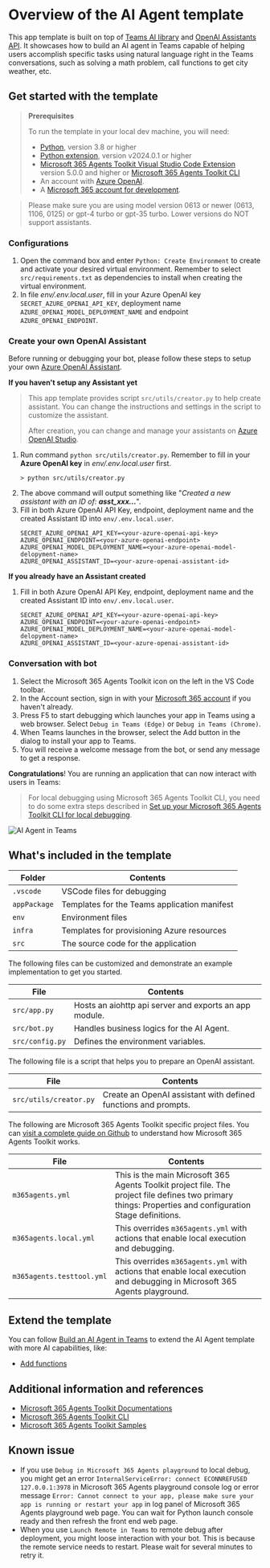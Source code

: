 # Overview of the AI Agent template

This app template is built on top of [Teams AI library](https://aka.ms/teams-ai-library) and [OpenAI Assistants API](https://platform.openai.com/docs/assistants/overview).
It showcases how to build an AI agent in Teams capable of helping users accomplish specific tasks using natural language right in the Teams conversations, such as solving a math problem, call functions to get city weather, etc.

## Get started with the template

> **Prerequisites**
>
> To run the template in your local dev machine, you will need:
>
> - [Python](https://www.python.org/), version 3.8 or higher
> - [Python extension](https://code.visualstudio.com/docs/languages/python), version v2024.0.1 or higher
> - [Microsoft 365 Agents Toolkit Visual Studio Code Extension](https://aka.ms/teams-toolkit) version 5.0.0 and higher or [Microsoft 365 Agents Toolkit CLI](https://aka.ms/teamsfx-toolkit-cli)
> - An account with [Azure OpenAI](https://aka.ms/oai/access).
> - A [Microsoft 365 account for development](https://docs.microsoft.com/microsoftteams/platform/toolkit/accounts).

> Please make sure you are using model version 0613 or newer (0613, 1106, 0125) or gpt-4 turbo or gpt-35 turbo. Lower versions do NOT support assistants.

### Configurations
1. Open the command box and enter `Python: Create Environment` to create and activate your desired virtual environment. Remember to select `src/requirements.txt` as dependencies to install when creating the virtual environment.
1. In file *env/.env.local.user*, fill in your Azure OpenAI key `SECRET_AZURE_OPENAI_API_KEY`, deployment name `AZURE_OPENAI_MODEL_DEPLOYMENT_NAME` and endpoint `AZURE_OPENAI_ENDPOINT`.

### Create your own OpenAI Assistant

Before running or debugging your bot, please follow these steps to setup your own [Azure OpenAI Assistant](https://learn.microsoft.com/en-us/azure/ai-services/openai/how-to/assistant).

**If you haven't setup any Assistant yet**

> This app template provides script `src/utils/creator.py` to help create assistant. You can change the instructions and settings in the script to customize the assistant.
> 
> After creation, you can change and manage your assistants on [Azure OpenAI Studio](https://oai.azure.com/).

1. Run command `python src/utils/creator.py`. Remember to fill in your **Azure OpenAI key** in *env/.env.local.user* first.
   ```
   > python src/utils/creator.py
   ```
1. The above command will output something like "*Created a new assistant with an ID of: **asst_xxx...***".
1. Fill in both Azure OpenAI API Key, endpoint, deployment name and the created Assistant ID into `env/.env.local.user`.
   ```
   SECRET_AZURE_OPENAI_API_KEY=<your-azure-openai-api-key>
   AZURE_OPENAI_ENDPOINT=<your-azure-openai-endpoint>
   AZURE_OPENAI_MODEL_DEPLOYMENT_NAME=<your-azure-openai-model-delopyment-name>
   AZURE_OPENAI_ASSISTANT_ID=<your-azure-openai-assistant-id>
   ```

**If you already have an Assistant created**

1. Fill in both Azure OpenAI API Key, endpoint, deployment name and the created Assistant ID into `env/.env.local.user`.
   ```
   SECRET_AZURE_OPENAI_API_KEY=<your-azure-openai-api-key>
   AZURE_OPENAI_ENDPOINT=<your-azure-openai-endpoint>
   AZURE_OPENAI_MODEL_DEPLOYMENT_NAME=<your-azure-openai-model-delopyment-name>
   AZURE_OPENAI_ASSISTANT_ID=<your-azure-openai-assistant-id>
   ```

### Conversation with bot
1. Select the Microsoft 365 Agents Toolkit icon on the left in the VS Code toolbar.
1. In the Account section, sign in with your [Microsoft 365 account](https://docs.microsoft.com/microsoftteams/platform/toolkit/accounts) if you haven't already.
1. Press F5 to start debugging which launches your app in Teams using a web browser. Select `Debug in Teams (Edge)` or `Debug in Teams (Chrome)`.
1. When Teams launches in the browser, select the Add button in the dialog to install your app to Teams.
1. You will receive a welcome message from the bot, or send any message to get a response.

**Congratulations**! You are running an application that can now interact with users in Teams:

> For local debugging using Microsoft 365 Agents Toolkit CLI, you need to do some extra steps described in [Set up your Microsoft 365 Agents Toolkit CLI for local debugging](https://aka.ms/teamsfx-cli-debugging).

![AI Agent in Teams](https://github.com/OfficeDev/TeamsFx/assets/37978464/fd1cf673-e7d8-4826-9cac-e9481a74ee1e)

## What's included in the template

| Folder       | Contents                                            |
| - | - |
| `.vscode`    | VSCode files for debugging                          |
| `appPackage` | Templates for the Teams application manifest        |
| `env`        | Environment files                                   |
| `infra`      | Templates for provisioning Azure resources          |
| `src`        | The source code for the application                 |

The following files can be customized and demonstrate an example implementation to get you started.

| File                                 | Contents                                           |
| - | - |
|`src/app.py`| Hosts an aiohttp api server and exports an app module.|
|`src/bot.py`| Handles business logics for the AI Agent.|
|`src/config.py`| Defines the environment variables.|

The following file is a script that helps you to prepare an OpenAI assistant.

| File                                 | Contents                                           |
| - | - |
|`src/utils/creator.py`| Create an OpenAI assistant with defined functions and prompts.|

The following are Microsoft 365 Agents Toolkit specific project files. You can [visit a complete guide on Github](https://github.com/OfficeDev/TeamsFx/wiki/Teams-Toolkit-Visual-Studio-Code-v5-Guide#overview) to understand how Microsoft 365 Agents Toolkit works.

| File                                 | Contents                                           |
| - | - |
|`m365agents.yml`|This is the main Microsoft 365 Agents Toolkit project file. The project file defines two primary things:  Properties and configuration Stage definitions. |
|`m365agents.local.yml`|This overrides `m365agents.yml` with actions that enable local execution and debugging.|
|`m365agents.testtool.yml`|This overrides `m365agents.yml` with actions that enable local execution and debugging in Microsoft 365 Agents playground.|

## Extend the template

You can follow [Build an AI Agent in Teams](https://aka.ms/teamsfx-ai-agent) to extend the AI Agent template with more AI capabilities, like:
- [Add functions](https://aka.ms/teamsfx-ai-agent#add-functions-build-new)

## Additional information and references

- [Microsoft 365 Agents Toolkit Documentations](https://docs.microsoft.com/microsoftteams/platform/toolkit/teams-toolkit-fundamentals)
- [Microsoft 365 Agents Toolkit CLI](https://aka.ms/teamsfx-toolkit-cli)
- [Microsoft 365 Agents Toolkit Samples](https://github.com/OfficeDev/TeamsFx-Samples)

## Known issue
- If you use `Debug in Microsoft 365 Agents playground` to local debug, you might get an error `InternalServiceError: connect ECONNREFUSED 127.0.0.1:3978` in Microsoft 365 Agents playground console log or error message `Error: Cannot connect to your app,
please make sure your app is running or restart your app` in log panel of Microsoft 365 Agents playground web page. You can wait for Python launch console ready and then refresh the front end web page.
- When you use `Launch Remote in Teams` to remote debug after deployment, you might loose interaction with your bot. This is because the remote service needs to restart. Please wait for several minutes to retry it.